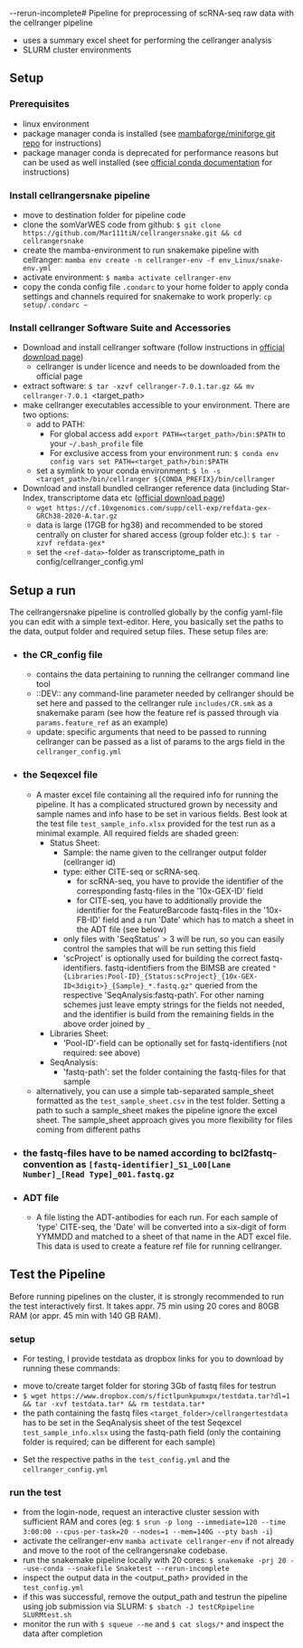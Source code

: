  --rerun-incomplete# Pipeline for preprocessing of scRNA-seq raw data with the cellranger pipeline

* uses a summary excel sheet for performing the cellranger analysis
* SLURM cluster environments

## Setup

### Prerequisites
* linux environment
* package manager conda is installed (see [mambaforge/miniforge git repo](https://github.com/conda-forge/miniforge#mambaforge) for instructions)
* package manager conda is deprecated for performance reasons but can be used as well installed (see [official conda documentation](https://conda.io/projects/conda/en/latest/user-guide/install/linux.html) for instructions)

### Install cellrangersnake pipeline
* move to destination folder for pipeline code
* clone the somVarWES code from github: `$ git clone https://github.com/Mar111tiN/cellrangersnake.git && cd cellrangersnake`
* create the mamba-environment to run snakemake pipeline with cellranger: `mamba env create -n cellranger-env -f env_Linux/snake-env.yml`
* activate environment: `$ mamba activate cellranger-env`
* copy the conda config file `.condarc` to your home folder to apply conda settings and channels required for snakemake to work properly: `cp setup/.condarc ~`

### Install cellranger Software Suite and Accessories
* Download and install cellranger software (follow instructions in [official download page](https://support.10xgenomics.com/single-cell-gene-expression/software/downloads/latest))
  + cellranger is under licence and needs to be downloaded from the official page
* extract software: `$ tar -xzvf cellranger-7.0.1.tar.gz && mv cellranger-7.0.1 `<target_path>
* make cellranger executables accessible to your environment. There are two options:
  + add to PATH: 
    * For global access add `export PATH=<target_path>/bin:$PATH` to your `~/.bash_profile` file 
    * For exclusive access from your environment run: `$ conda env config vars set PATH=<target_path>/bin:$PATH`
  + set a symlink to your conda environment: `$ ln -s <target_path>/bin/cellranger ${CONDA_PREFIX}/bin/cellranger`
* Download and install bundled cellranger reference data (including Star-Index, transcriptome data etc ([official download page](https://support.10xgenomics.com/single-cell-gene-expression/software/downloads/latest))
  + `wget https://cf.10xgenomics.com/supp/cell-exp/refdata-gex-GRCh38-2020-A.tar.gz`
  + data is large (17GB for hg38) and recommended to be stored centrally on cluster for shared access (group folder etc.): `$ tar -xzvf refdata-gex*`
  + set the `<ref-data>`-folder as transcriptome_path in config/cellranger_config.yml


## Setup a run
The cellrangersnake pipeline is controlled globally by the config yaml-file you can edit with a simple text-editor. Here, you basically set the paths to the data, output folder and required setup files. These setup files are:

+ ### the CR_config file
  * contains the data pertaining to running the cellranger command line tool
  * ::DEV:: any command-line parameter needed by cellranger should be set here and passed to the cellranger rule `includes/CR.smk` as a snakemake param (see how the feature ref is passed through via `params.feature_ref` as an example)
  * update: specific arguments that need to be passed to running cellranger can be passed as a list of params to the args field in the `cellranger_config.yml`
+ ### the Seqexcel file
  * A master excel file containing all the required info for running the pipeline. It has a complicated structured grown by necessity and sample names and info hase to be set in various fields. Best look at the test file `test_sample_info.xlsx` provided for the test run as a minimal example. All required fields are shaded green:
    + Status Sheet:
      * Sample: the name given to the cellranger output folder (cellranger id)
      * type: either CITE-seq or scRNA-seq.
        + for scRNA-seq, you have to provide the identifier of the corresponding fastq-files in the '10x-GEX-ID' field
        + for CITE-seq, you have to additionally provide the identifier for the FeatureBarcode fastq-files in the '10x-FB-ID' field and a run 'Date' which has to match a sheet in the ADT file (see below)
      * only files with 'SeqStatus' > 3 will be run, so you can easily control the samples that will be run setting this field
      *  'scProject' is optionally used for building the correct fastq-identifiers. fastq-identifiers from the BIMSB are created  `"{Libraries:Pool-ID}_{Status:scProject}_{10x-GEX-ID<3digit>}_{Sample}_*.fastq.gz"` queried from the respective 'SeqAnalysis:fastq-path'. For other naming schemes just leave empty strings for the fields not needed, and the identifier is build from the remaining fields in the above order joined by `_`
    + Libraries Sheet:
      * 'Pool-ID'-field can be optionally set for fastq-identifiers (not required: see above)
    + SeqAnalysis:
      * 'fastq-path': set the folder containing the fastq-files for that sample
  * alternatively, you can use a simple tab-separated sample_sheet formatted as the `test_sample_sheet.csv` in the test folder. Setting a path to such a sample_sheet makes the pipeline ignore the excel sheet. The sample_sheet approach gives you more flexibility for files coming from different paths
+ ### the fastq-files have to be named according to bcl2fastq-convention as `[fastq-identifier]_S1_L00[Lane Number]_[Read Type]_001.fastq.gz`

+ ### ADT file
  * A file listing the ADT-antibodies for each run. For each sample of 'type' CITE-seq, the 'Date' will be converted into a six-digit of form YYMMDD and matched to a sheet of that name in the ADT excel file. This data is used to create a feature ref file for running cellranger. 


## Test the Pipeline
Before running pipelines on the cluster, it is strongly recommended to run the test interactively first. It takes appr. 75 min using 20 cores and 80GB RAM (or appr. 45 min with 140 GB RAM). 
### setup
*  For testing, I provide testdata as dropbox links for you to download by running these commands:
  + move to/create target folder for storing 3Gb of fastq files for testrun
  + `$ wget https://www.dropbox.com/s/fictlpunkpumxpx/testdata.tar?dl=1 && tar -xvf testdata.tar* && rm testdata.tar*`
  + the path containing the fastq files `<target_folder>/cellrangertestdata` has to be set in the SeqAnalysis sheet of the test Seqexcel `test_sample_info.xlsx` using the fastq-path field (only the containing folder is required; can be different for each sample)
* Set the respective paths in the `test_config.yml` and the `cellranger_config.yml`
### run the test
* from the login-node, request an interactive cluster session with sufficient RAM and cores (eg: `$ srun -p long --immediate=120 --time 3:00:00 --cpus-per-task=20 --nodes=1 --mem=140G --pty bash -i`)
* activate the cellranger-env `mamba activate cellranger-env` if not already and move to the root of the cellrangersnake codebase. 
* run the snakemake pipeline locally with 20 cores: `$ snakemake -prj 20 --use-conda --snakefile Snaketest --rerun-incomplete`
* inspect the output data in the <output_path> provided in the `test_config.yml`
* if this was successful, remove the output_path and testrun the pipeline using job submission via SLURM: `$ sbatch -J testCRpipeline SLURMtest.sh`
* monitor the run with `$ squeue --me` and `$ cat slogs/*` and inspect the data after completion
